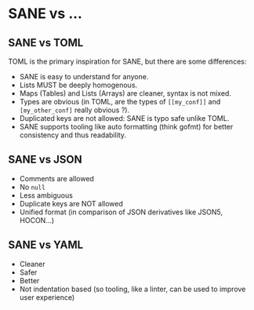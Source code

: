 # SANE vs ...


## SANE vs TOML

TOML is the primary inspiration for SANE, but there are some differences:

* SANE is easy to understand for anyone.
* Lists MUST be deeply homogenous.
* Maps (Tables) and Lists (Arrays) are cleaner, syntax is not mixed.
* Types are obvious (in TOML, are the types of `[[my_conf]]` and `[my_other_conf]` really obvious ?).
* Duplicated keys are not allowed: SANE is typo safe unlike TOML.
* SANE supports tooling like auto formatting (think gofmt) for better consistency and thus readability.


## SANE vs JSON

* Comments are allowed
* No `null`
* Less ambiguous
* Duplicate keys are NOT allowed
* Unified format (in comparison of JSON derivatives like JSON5, HOCON...)


## SANE vs YAML

* Cleaner
* Safer
* Better
* Not indentation based (so tooling, like a linter, can be used to improve user experience)

